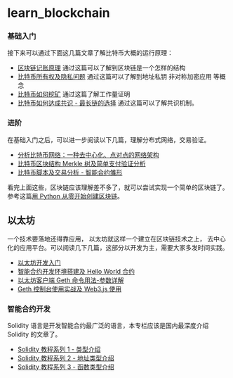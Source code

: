 # learn_blockchain

### 基础入门 
接下来可以通过下面这几篇文章了解比特币大概的运行原理： 
* [区块链记账原理]( https://learnblockchain.cn/2017/10/25/whatbc/) 
通过这篇可以了解到区块链是一个怎样的结构 
* [比特币所有权及隐私问题]( https://learnblockchain.cn/2017/11/02/bitcoin-own/) 
通过这篇可以了解到地址私钥 非对称加密应用 等概念 
* [比特币如何挖矿]( https://learnblockchain.cn/2017/11/04/bitcoin-pow/) 
通过这篇了解工作量证明 
* [比特币如何达成共识 - 最长链的选择]( https://learnblockchain.cn/2017/12/07/bitcoin-sonsensus/) 
通过这篇可以了解共识机制。 

### 进阶 
在基础入门之后，可以进一步阅读以下几篇，理解分布式网络，交易验证。 
* [分析比特币网络：一种去中心化、点对点的网络架构]( https://learnblockchain.cn/2017/11/07/bitcoin-p2p/) 
* [比特币区块结构 Merkle 树及简单支付验证分析]( https://learnblockchain.cn/2017/11/10/bitcoin-script/) 
* [比特币脚本及交易分析 - 智能合约雏形]( https://xiaozhuanlan.com/topic/1402935768) 

看完上面这些，区块链应该理解差不多了，就可以尝试实现一个简单的区块链了。参考这篇[用 Python 从零开始创建区块链]( https://learnblockchain.cn/2017/10/27/build_blockchain_by_python/)。 

## 以太坊 
一个技术要落地还得靠应用， 以太坊就这样一个建立在区块链技术之上， 去中心化的应用平台。可以阅读几下几篇，这部分以开发为主，需要大家多发时间实践。 

* [以太坊开发入门]( https://learnblockchain.cn/2017/11/20/whatiseth/) 
* [智能合约开发环境搭建及 Hello World 合约]( https://learnblockchain.cn/2017/11/24/init-env/) 
* [以太坊客户端 Geth 命令用法-参数详解]( https://learnblockchain.cn/2017/11/29/geth_cmd_options) 
* [Geth 控制台使用实战及 Web3.js 使用]( https://learnblockchain.cn/2017/12/01/geth_cmd_short/) 

### 智能合约开发 
Solidity 语言是开发智能合约最广泛的语言，本专栏应该是国内最深度介绍 Solidity 的文章了。 
* [Solidity 教程系列 1 - 类型介绍]( https://learnblockchain.cn/2017/12/05/solidity1/) 
* [Solidity 教程系列 2 - 地址类型介绍]( https://learnblockchain.cn/2017/12/12/solidity2/) 
* [Solidity 教程系列 3 - 函数类型介绍]( https://learnblockchain.cn/2017/12/12/solidity_func/) 
